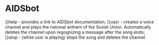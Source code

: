 # AIDSbot
}}help - provides a link to AIDSbot documentation;
}}ussr - creates a voice channel and plays the national anthem of the Soviet Union. Automatically deletes the channel upon regognizing a message after the song ends;
}}stop - (while ussr is playing) stops the song and deletes the channel
